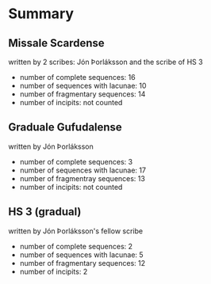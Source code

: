# Summary

## Missale Scardense
written by 2 scribes: Jón Þorláksson and the scribe of HS 3

- number of complete sequences: 16
- number of sequences with lacunae: 10
- number of fragmentary sequences: 14
- number of incipits: not counted

## Graduale Gufudalense
written by Jón Þorláksson

- number of complete sequences: 3
- number of sequences with lacunae: 17
- number of fragmentray sequences: 13
- number of incipits: not counted

## HS 3 (gradual)
written by Jón Þorláksson's fellow scribe

- number of complete sequences: 2
- number of sequences with lacunae: 5
- number of fragmentary sequences: 12
- number of incipits: 2
